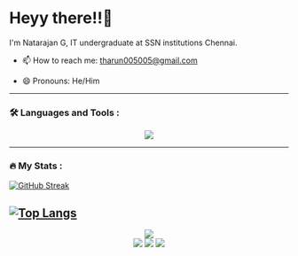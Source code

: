 <h1>
  Heyy there!!👋
</h1>

I'm Natarajan G, IT undergraduate at SSN institutions Chennai.
- :mailbox: How to reach me: tharun005005@gmail.com

- 😄 Pronouns: He/Him

---

### :hammer_and_wrench: Languages and Tools :

<p align="center">
  <a href="https://skillicons.dev">
    <img src="https://skillicons.dev/icons?i=python,cpp,vscode,atom,github,html,css,javascript,jquery,bootstrap,flask,nodejs" />
  </a>
</p>

---

### :fire: My Stats :
[![GitHub Streak](http://github-readme-streak-stats.herokuapp.com?user=ElectroFreak005&theme=dark&background=000000)](https://git.io/streak-stats)

[![Top Langs](https://github-readme-stats.vercel.app/api/top-langs/?username=ElectroFreak005&layout=compact&theme=vision-friendly-dark)](https://github.com/anuraghazra/github-readme-stats)
---
<div id="footer" align = "center">
  <img src = "https://media.giphy.com/media/Ll22OhMLAlVDb8UQWe/giphy.gif">
  <div id="badges" align = "center">
  <a href="https://www.linkedin.com/in/natarajan-g-6614aa217/"><img src = "https://img.shields.io/badge/LinkedIn-black?style=for-the-badge&logo=linkedin&logoColor=white&logoWidth=20"></a>
  <a href="https://twitter.com/ElectroFreak6"><img src = "https://img.shields.io/badge/Twitter-black?style=for-the-badge&logo=twitter&logoColor=white&logoWidth=20"></a>
  <a href="https://www.instagram.com/electrofreak_o05/"><img src = "https://img.shields.io/badge/Instagram-black?style=for-the-badge&logo=instagram&logoColor=white&logoWidth=20"></a>
</div>
  
  <img src="https://komarev.com/ghpvc/?username=ElectroFreak005&style=flat-square&color=blue" alt=""/>
</div>

<!--
**ElectroFreak005/ElectroFreak005** is a ✨ _special_ ✨ repository because its `README.md` (this file) appears on your GitHub profile.

Here are some ideas to get you started:

- 🔭 I’m currently working on ...
- 🌱 I’m currently learning ...
- 👯 I’m looking to collaborate on ...
- 🤔 I’m looking for help with ...
- 💬 Ask me about ...
- 📫 How to reach me: ...
- 😄 Pronouns: ...
- ⚡ Fun fact: ...
-->
